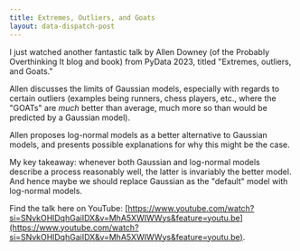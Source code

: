 ```yaml
---
title: Extremes, Outliers, and Goats
layout: data-dispatch-post
---
```


I just watched another fantastic talk by Allen Downey (of the Probably Overthinking It blog and book) from PyData 2023,
titled "Extremes, outliers, and Goats."

Allen discusses the limits of Gaussian models, especially with regards to certain outliers (examples being runners,
chess players, etc., where the "GOATs" are _much_ better than average, much more so than would be predicted by a
Gaussian model).

Allen proposes log-normal models as a better alternative to Gaussian models, and presents possible explanations for why
this might be the case.

My key takeaway: whenever both Gaussian and log-normal models describe a process reasonably well, the latter is
invariably the better model. And hence maybe we should replace Gaussian as the "default" model with log-normal models.

Find the talk here on YouTube:
[https://www.youtube.com/watch?si=SNvkOHlDqhGaiIDX&v=MhA5XWIWWys&feature=youtu.be](https://www.youtube.com/watch?si=SNvkOHlDqhGaiIDX&v=MhA5XWIWWys&feature=youtu.be).
